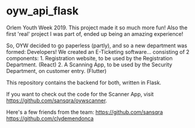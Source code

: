 # oyw_api_flask
Orlem Youth Week 2019. This project made it so much more fun! Also the first 'real' project I was part of, ended up being an amazing experience!

So, OYW decided to go paperless (partly), and so a new department was formed: Developers!
We created an E-Ticketing software... consisting of 2 components:
    1. Registration website, to be used by the Registration Department. (React)
    2. A Scanning App, to be used by the Security Department, on customer entry. (Flutter)
  
This repository contains the backend for both, written in Flask.


If you want to check out the code for the Scanner App, visit https://github.com/sansqra/oywscanner.

Here's a few friends from the team:
https://github.com/sansqra
https://github.com/clydemendonca
